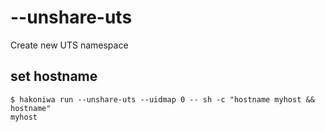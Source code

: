 # --unshare-uts

Create new UTS namespace

## set hostname

```console
$ hakoniwa run --unshare-uts --uidmap 0 -- sh -c "hostname myhost && hostname"
myhost

```

